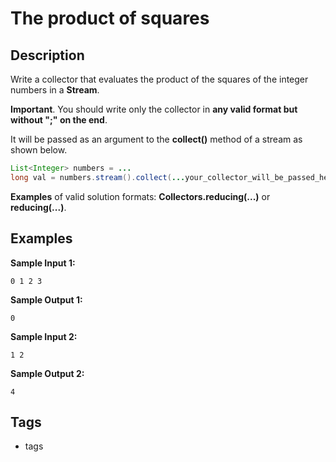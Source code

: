 # The product of squares

## Description
Write a collector that evaluates the product of the squares of the integer numbers in a **Stream<Integer>**.

**Important**. You should write only the collector in **any valid format but without ";" on the end**.

It will be passed as an argument to the **collect()** method of a stream as shown below.

```java
List<Integer> numbers = ...
long val = numbers.stream().collect(...your_collector_will_be_passed_here...);
```

**Examples** of valid solution formats: **Collectors.reducing(...)** or **reducing(...)**.

## Examples
**Sample Input 1:**
```console
0 1 2 3
```

**Sample Output 1:**
```console
0
```

**Sample Input 2:**
```console
1 2
```

**Sample Output 2:**
```console
4
```


## Tags
- tags